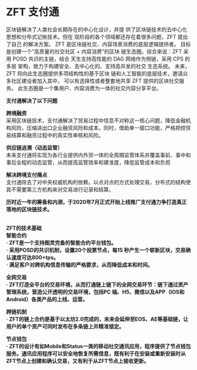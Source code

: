 # ZFT 支付通

区块链解决了人类社会长期存在的中心化设计，并提 供了区块链技术的去中心化思想和分布式记账技术。但在 现阶段的各个领域都还存在着很多问题，ZFT 提出了自己 的解决方案。 ZFT 是区块链社交、内容场景消费的底层逻辑提供者。 目标是创建一个“高质量的社交社区 + 内容消费”的区块 链生态圈。综合来说：ZFT 采用 POSD 共识的主链，结合 天生支持高性能的 DAG 网络作为侧链，采用 CPS 的多层 架构，致力于构建安全、去中心化的、支持高并发的社交 生态系统。 未来，ZFT 将向此生态圈提供多项结构性的基于区块 链和人工智能的底层技术，邀请众多社区建设者加入其中， 可以有选择性或者整套地共享 ZFT 提供的区块社交服务。 此生态圈是一个集用户、内容消费为一体的社交内容分享平台。

<b>支付通解决了以下问题</b><br>

<b>跨境融资</b><br>
采用区块链技术，支付通解决了贸易过程中信息不对称这一核心问题，降低金融机构风险，压缩进出口企业融资风险和成本。同时，借助单一窗口功能，严格把控贸易结算和融资过程中的真实性审核和风险。

<b>供应链追溯（动态监管）</b><br>
未来支付通将实现为各行业提供内外贸一体的全周期监管体系并覆盖事前、事中和事后全程的动态监管，从而提高监管效率和建准度，降低监管成本和负担

<b>解决跨境支付痛点</b><br>
支付通除去了对中央权威机构的依赖。以点对点的方式处理交易，分布式的结构使其不需要第三方机构来对交易进行记录和结算。

<b>历时近一年的筹备和内测，于2020年7月正式开始上线推广支付通力争打造真正落地的区块链技术。</b>
<br>
<br>

<b>ZFT的技术基础<b><br>
<b>智能合约</b><br>
· ZFT是一个支持图灵完备的智能合约平台钱包。<br>
· 采用POSD的共识机制，设置20个投票节点，每15 秒产生一个崭新区块，交易确认速度可达800+tps。<br>
· 满足客户对跨机构信息传输的严格要求，从而降低成本和时间。<br>

<b>全网交易</b><br>
· ZFT打造全平台的交易环境，从而打通链上链下的全网交易环节：链下通过资产管理系统，营造公开透明的交易环境，包括PC 端、H5、微信以及APP（IOS和Android）各类产品的上线、运营。

<b>跨链机制</b><br>
· ZFT的链上合约是基于以太坊2.0完成的，未来会延伸至EOS、AE等基础链，让用户的单个资产可同时发布在多条链上并精准锁定。

<b>节点钱包</b><br>
· ZFT的设计有如Mobile和Status一类的移动社交通讯应用，程序提供了节点钱包服务。通讯应用程序可以安全地恢复所需信息，既有利于在安装或重新安装时从ZFT节点上创建和确认交易，又有利于从ZFT节点上接收更新。

<b></b>
<b></b>
<b></b>
<b></b>
<b></b>

